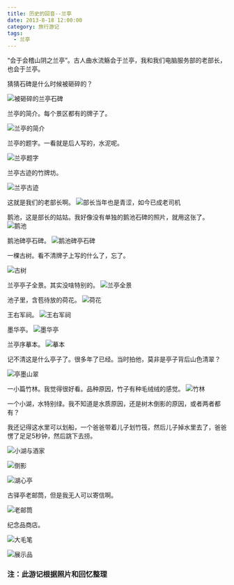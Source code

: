 ```yaml
---
title: 历史的回音--兰亭
date: 2013-8-18 12:00:00
category: 旅行游记
tags:
  - 兰亭
---
```


“会于会稽山阴之兰亭”。古人曲水流觞会于兰亭，我和我们电脑服务部的老部长，也会于兰亭。

猜猜石碑是什么时候被砸碎的？

![被砸碎的兰亭石碑](历史的回音--兰亭/1.jpg)


<!--more-->

兰亭的简介。每个景区都有的牌子了。

![兰亭的简介](历史的回音--兰亭/2.jpg)

兰亭的题字。一看就是后人写的，水泥呢。

![兰亭题字](历史的回音--兰亭/3.jpg)

兰亭古迹的竹牌坊。

![兰亭古迹](历史的回音--兰亭/4.jpg)

这就是我们的老部长啊。
![部长当年也是青涩，如今已成老司机](历史的回音--兰亭/5.jpg)

鹅池，这是部长的姑姑。我好像没有单独的鹅池石碑的照片，就用这张了。
![鹅池](历史的回音--兰亭/6.jpg)

鹅池碑亭石碑。
![鹅池碑亭石碑](历史的回音--兰亭/8.jpg)

一棵古树。看不清牌子上写的什么了，忘了。

![古树](历史的回音--兰亭/7.jpg)

兰亭亭子全景。其实没啥特别的。
![兰亭全景](历史的回音--兰亭/9.jpg)

池子里，含苞待放的荷花。
![荷花](历史的回音--兰亭/10.jpg)

王右军祠。
![王右军祠](历史的回音--兰亭/11.jpg)

墨华亭。
![墨华亭](历史的回音--兰亭/12.jpg)

兰亭序摹本。
![摹本](历史的回音--兰亭/13.jpg)

记不清这是什么亭子了。很多年了已经。当时拍他，莫非是亭子背后山色清翠？

![亭墨山翠](历史的回音--兰亭/14.jpg)

一小篇竹林。我觉得很好看。品种原因，竹子有种毛绒绒的感觉。
![竹林](历史的回音--兰亭/15.jpg)

一个小湖，水特别绿。我不知道是水质原因，还是树木倒影的原因，或者两者都有？

我还记得这水里可以划船，一个爸爸带着儿子划竹筏，然后儿子掉水里去了，爸爸愣了足足5秒钟，然后跳下去捞。

![小湖与酒家](历史的回音--兰亭/18.jpg)

![倒影](历史的回音--兰亭/19.jpg)


![湖心亭](历史的回音--兰亭/20.jpg)

古驿亭老邮筒，但是我无人可以寄信啊。

![老邮筒](历史的回音--兰亭/21.jpg)

纪念品商店。

![大毛笔](历史的回音--兰亭/22.jpg)

![展示品](历史的回音--兰亭/17.jpg)

### 注：此游记根据照片和回忆整理
